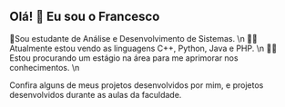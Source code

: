 ## Olá! 👋 Eu sou o Francesco

📘Sou estudante de Análise e Desenvolvimento de Sistemas. \n
🧑‍💻Atualmente estou vendo as linguagens C++, Python, Java e PHP. \n
🧑‍💼Estou procurando um estágio na área para me aprimorar nos conhecimentos. \n

Confira alguns de meus projetos desenvolvidos por mim, e projetos desenvolvidos durante as aulas da faculdade.
